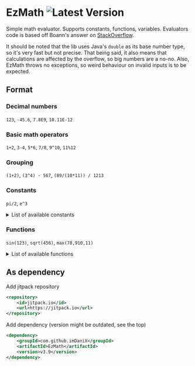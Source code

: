 # EzMath ![Latest Version](https://img.shields.io/github/v/tag/imDaniX/EzMath.svg?sort=semver&label=release)

Simple math evaluator. Supports constants, functions, variables.
Evaluators code is based off Boann's answer on [StackOverflow](https://stackoverflow.com/a/26227947/9819521).

It should be noted that the lib uses Java's `double` as its base number type, so it's very fast but not precise. 
That being said, it also means that calculations are affected by the overflow, so big numbers are a no-no. 
Also, EzMath throws no exceptions, so weird behaviour on invalid inputs is to be expected. 

## Format
### Decimal numbers
`123`, `-45.6`, `7.8E9`, `10.11E-12`
### Basic math operators
`1+2`, `3-4`, `5*6`, `7/8`, `9^10`, `11%12`
### Grouping
`(1+2)`, `(3^4) - 567`, `(89/(10*11)) / 1213`
### Constants
`pi/2`, `e^3`
<details><summary>List of available constants</summary>

#### Java provided constants
* `e` - the base of the natural logarithms
* `pi` - the ratio of the circumference of a circle to its diameter
* `infinity` - infinite value
* `nan` - not-a-number value
* `max_value` - the largest finite value that can be used in calculations
* `min_value` - the smallest nonzero value that can be used in calculations

#### EzMath provided constants
* `euler` - Euler's constant
* `phi` - the golden ratio value
* `ln2` - natural logarithm of 2
* `ln10` - natural logarithm of 10
* `log2e` - base-2 logarithm of E
* `log10e` - base-10 logarithm of E
</details>

### Functions
`sin(123)`, `sqrt(456)`, `max(78,910,11)`
<details><summary>List of available functions</summary>

#### Java provided functions
* `max` - greater of specified values
* `min` - smaller of specified values
* `cos` - trigonometric cosine of an angle
* `sin` - trigonometric sine of an angle
* `tan` - trigonometric tangent of an angle
* `acos` - arc cosine of a value
* `asin` - arc sine of a value
* `atan` - arc tangent of a value
* `cosh` - hyperbolic cosine of a value
* `sinh` - hyperbolic sine of a value
* `tanh` - hyperbolic tangent of a value
* `atan2` - angle theta from the conversion of rectangular coordinates x, y to polar coordinates (r, theta)
* `abs` - absolute value
* `log` - natural logarithm (base e)
* `log10` - base 10 logarithm
* `log1p` - natural logarithm of the sum of the argument and 1
* `ceil` - smallest value that is greater than or equal to the argument and is equal to a mathematical integer
* `floor` - largest value that is less than or equal to the argument and is equal to a mathematical integer
* `round` - closest value to the argument, with ties rounding to positive infinity.
* `rint` - value that is closest in value to the argument and is equal to a mathematical integer
* `pow` - the first argument raised to the power of the second argument
* `sqrt` - positive square root of a value
* `cbrt` - cube root of a value
* `hypot` - `sqrt(a^2+b^2)` without intermediate overflow or underflow
* `exp` - Euler's number e raised to the power of a value
* `expm1` - Euler's number e raised to the power of a value, minus 1
* `to_degrees` - angle measured in radians to approximately equivalent angle measured in degrees
* `to_radians` - angle measured in degrees to approximately equivalent angle measured in radians
* `get_exponent` - unbiased exponent used in the representation of a value
* `next_down` - floating-point value adjacent to a number in the direction of negative infinity
* `next_up` - floating-point value adjacent to a number in the direction of positive infinity
* `next_after` - floating-point number adjacent to the first argument in the direction of the second argument
* `signum` - signum function of the argument
* `ulp` - size of an ulp of the argument
* `ieee_remainder` - remainder operation on two arguments as prescribed by the IEEE 754 standard
* `copy_sign` - the first floating-point argument with the sign of the second floating-point argument
* `fma` - exact product of the first two arguments summed with the third argument and then rounded once
* `scalb` - `a*2^b` rounded as if performed by a single correctly rounded floating-point multiply

#### EzMath provided functions
* `format_float` - shortcut for `round(a*100)/100`
* `root` - shortcut for `pow(a,1/b)`
* `rng` - random generator
  * `rng(a)` - random number from 0 to a (exclusive)
  * `rng(a,b)` - random number from a to b (exclusive)
  * `rng(a,b,c...)` - one of random specified numbers
* `raw_hypot` - shortcut for `a^2+b^2`
</details>

## As dependency
Add jitpack repository
```xml
<repository>
    <id>jitpack.io</id>
    <url>https://jitpack.io</url>
</repository>
```
Add dependency (version might be outdated, see the top)
```xml
<dependency>
    <groupId>com.github.imDaniX</groupId>
    <artifactId>EzMath</artifactId>
    <version>v3.9</version>
</dependency>
```
